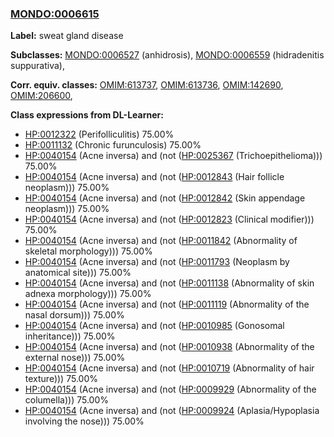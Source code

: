 
### [MONDO:0006615](http://purl.obolibrary.org/obo/MONDO_0006615)
**Label:** sweat gland disease

**Subclasses:** [MONDO:0006527](http://purl.obolibrary.org/obo/MONDO_0006527) (anhidrosis), [MONDO:0006559](http://purl.obolibrary.org/obo/MONDO_0006559) (hidradenitis suppurativa), 

**Corr. equiv. classes:** [OMIM:613737](http://purl.obolibrary.org/obo/OMIM_613737), [OMIM:613736](http://purl.obolibrary.org/obo/OMIM_613736), [OMIM:142690](http://purl.obolibrary.org/obo/OMIM_142690), [OMIM:206600](http://purl.obolibrary.org/obo/OMIM_206600), 

**Class expressions from DL-Learner:**

- [HP:0012322](http://purl.obolibrary.org/obo/HP_0012322) (Perifolliculitis) 75.00%
- [HP:0011132](http://purl.obolibrary.org/obo/HP_0011132) (Chronic furunculosis) 75.00%
- [HP:0040154](http://purl.obolibrary.org/obo/HP_0040154) (Acne inversa) and (not ([HP:0025367](http://purl.obolibrary.org/obo/HP_0025367) (Trichoepithelioma))) 75.00%
- [HP:0040154](http://purl.obolibrary.org/obo/HP_0040154) (Acne inversa) and (not ([HP:0012843](http://purl.obolibrary.org/obo/HP_0012843) (Hair follicle neoplasm))) 75.00%
- [HP:0040154](http://purl.obolibrary.org/obo/HP_0040154) (Acne inversa) and (not ([HP:0012842](http://purl.obolibrary.org/obo/HP_0012842) (Skin appendage neoplasm))) 75.00%
- [HP:0040154](http://purl.obolibrary.org/obo/HP_0040154) (Acne inversa) and (not ([HP:0012823](http://purl.obolibrary.org/obo/HP_0012823) (Clinical modifier))) 75.00%
- [HP:0040154](http://purl.obolibrary.org/obo/HP_0040154) (Acne inversa) and (not ([HP:0011842](http://purl.obolibrary.org/obo/HP_0011842) (Abnormality of skeletal morphology))) 75.00%
- [HP:0040154](http://purl.obolibrary.org/obo/HP_0040154) (Acne inversa) and (not ([HP:0011793](http://purl.obolibrary.org/obo/HP_0011793) (Neoplasm by anatomical site))) 75.00%
- [HP:0040154](http://purl.obolibrary.org/obo/HP_0040154) (Acne inversa) and (not ([HP:0011138](http://purl.obolibrary.org/obo/HP_0011138) (Abnormality of skin adnexa morphology))) 75.00%
- [HP:0040154](http://purl.obolibrary.org/obo/HP_0040154) (Acne inversa) and (not ([HP:0011119](http://purl.obolibrary.org/obo/HP_0011119) (Abnormality of the nasal dorsum))) 75.00%
- [HP:0040154](http://purl.obolibrary.org/obo/HP_0040154) (Acne inversa) and (not ([HP:0010985](http://purl.obolibrary.org/obo/HP_0010985) (Gonosomal inheritance))) 75.00%
- [HP:0040154](http://purl.obolibrary.org/obo/HP_0040154) (Acne inversa) and (not ([HP:0010938](http://purl.obolibrary.org/obo/HP_0010938) (Abnormality of the external nose))) 75.00%
- [HP:0040154](http://purl.obolibrary.org/obo/HP_0040154) (Acne inversa) and (not ([HP:0010719](http://purl.obolibrary.org/obo/HP_0010719) (Abnormality of hair texture))) 75.00%
- [HP:0040154](http://purl.obolibrary.org/obo/HP_0040154) (Acne inversa) and (not ([HP:0009929](http://purl.obolibrary.org/obo/HP_0009929) (Abnormality of the columella))) 75.00%
- [HP:0040154](http://purl.obolibrary.org/obo/HP_0040154) (Acne inversa) and (not ([HP:0009924](http://purl.obolibrary.org/obo/HP_0009924) (Aplasia/Hypoplasia involving the nose))) 75.00%


